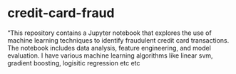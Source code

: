 # credit-card-fraud
“This repository contains a Jupyter notebook that explores the use of machine learning techniques to identify fraudulent credit card transactions. The notebook includes data analysis, feature engineering, and model evaluation. I have various machine learning algorithms like linear svm, gradient boosting, logisitic regression etc etc 
